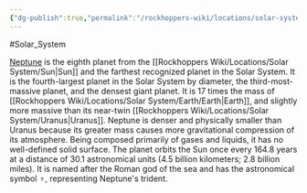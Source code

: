 ```yaml
---
{"dg-publish":true,"permalink":"/rockhoppers-wiki/locations/solar-system/neptune/"}
---
```


#Solar_System 

[Neptune](https://en.wikipedia.org/wiki/Neptune) is the eighth planet from the [[Rockhoppers Wiki/Locations/Solar System/Sun\|Sun]] and the farthest recognized planet in the Solar System. It is the fourth-largest planet in the Solar System by diameter, the third-most-massive planet, and the densest giant planet. It is 17 times the mass of [[Rockhoppers Wiki/Locations/Solar System/Earth/Earth\|Earth]], and slightly more massive than its near-twin [[Rockhoppers Wiki/Locations/Solar System/Uranus\|Uranus]]. Neptune is denser and physically smaller than Uranus because its greater mass causes more gravitational compression of its atmosphere. Being composed primarily of gases and liquids, it has no well-defined solid surface. The planet orbits the Sun once every 164.8 years at a distance of 30.1 astronomical units (4.5 billion kilometers; 2.8 billion miles). It is named after the Roman god of the sea and has the astronomical symbol ♆, representing Neptune's trident.